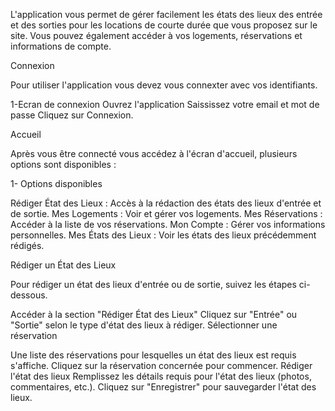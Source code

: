 L'application vous permet de gérer facilement les états des lieux des entrée et des sorties pour les locations de courte durée que vous proposez sur le site.
Vous pouvez également accéder à vos logements, réservations et informations de compte.



Connexion

Pour utiliser l'application vous devez vous connexter avec vos identifiants.

1-Ecran de connexion
  Ouvrez l'application
  Saississez votre email et mot de passe
  Cliquez sur Connexion.



Accueil

Après vous être connecté vous accédez à l'écran d'accueil, plusieurs options sont disponibles : 

1- Options disponibles

  Rédiger État des Lieux : Accès à la rédaction des états des lieux d'entrée et de sortie.
  Mes Logements : Voir et gérer vos logements.
  Mes Réservations : Accéder à la liste de vos réservations.
  Mon Compte : Gérer vos informations personnelles.
  Mes États des Lieux : Voir les états des lieux précédemment rédigés.



Rédiger un État des Lieux

Pour rédiger un état des lieux d'entrée ou de sortie, suivez les étapes ci-dessous.

  Accéder à la section "Rédiger État des Lieux"
  Cliquez sur "Entrée" ou "Sortie" selon le type d'état des lieux à rédiger.
  Sélectionner une réservation

Une liste des réservations pour lesquelles un état des lieux est requis s'affiche.
  Cliquez sur la réservation concernée pour commencer.
  Rédiger l'état des lieux
  Remplissez les détails requis pour l'état des lieux (photos, commentaires, etc.).
  Cliquez sur "Enregistrer" pour sauvegarder l'état des lieux.
